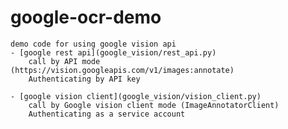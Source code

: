# google-ocr-demo
    demo code for using google vision api
    - [google rest api](google_vision/rest_api.py)
        call by API mode (https://vision.googleapis.com/v1/images:annotate)
        Authenticating by API key
    
    - [google vision client](google_vision/vision_client.py)
        call by Google vision client mode (ImageAnnotatorClient) 
        Authenticating as a service account
